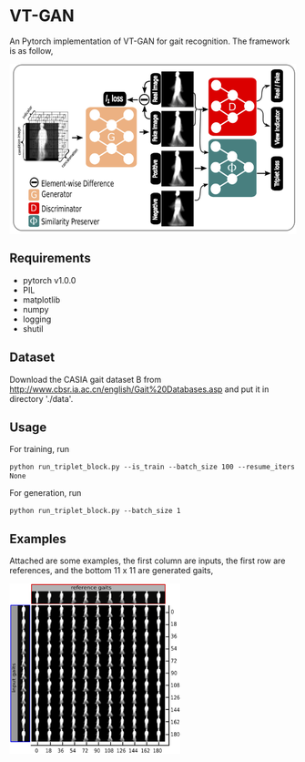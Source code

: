 # VT-GAN
An Pytorch implementation of VT-GAN for gait recognition. The framework is as follow,

<img src="./model/framework.png" width = "600" height = "300" alt="Framework of VT-GAN" align=center />

## Requirements
* pytorch v1.0.0
* PIL
* matplotlib
* numpy
* logging
* shutil

## Dataset

Download the CASIA gait dataset B from http://www.cbsr.ia.ac.cn/english/Gait%20Databases.asp and put it in directory './data'.
## Usage

For training, run

```
python run_triplet_block.py --is_train --batch_size 100 --resume_iters None
```

For generation, run

```
python run_triplet_block.py --batch_size 1
```
## Examples

Attached are some examples, the first column are inputs, the first row are references, and the bottom 11 x 11 are generated gaits,

<img src="./sample/sample.png" width = "300" height = "300" alt="An example of generated gaits" align=center />

